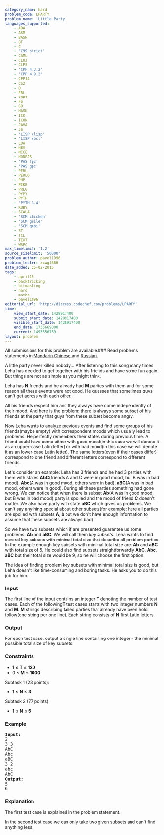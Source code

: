 ```yaml
---
category_name: hard
problem_code: LPARTY
problem_name: 'Little Party'
languages_supported:
    - ADA
    - ASM
    - BASH
    - BF
    - C
    - 'C99 strict'
    - CAML
    - CLOJ
    - CLPS
    - 'CPP 4.3.2'
    - 'CPP 4.9.2'
    - CPP14
    - CS2
    - D
    - ERL
    - FORT
    - FS
    - GO
    - HASK
    - ICK
    - ICON
    - JAVA
    - JS
    - 'LISP clisp'
    - 'LISP sbcl'
    - LUA
    - NEM
    - NICE
    - NODEJS
    - 'PAS fpc'
    - 'PAS gpc'
    - PERL
    - PERL6
    - PHP
    - PIKE
    - PRLG
    - PYPY
    - PYTH
    - 'PYTH 3.4'
    - RUBY
    - SCALA
    - 'SCM chicken'
    - 'SCM guile'
    - 'SCM qobi'
    - ST
    - TCL
    - TEXT
    - WSPC
max_timelimit: '1.2'
source_sizelimit: '50000'
problem_author: pavel1996
problem_tester: xcwgf666
date_added: 25-02-2015
tags:
    - april15
    - backtracking
    - bitmasking
    - hard
    - maths
    - pavel1996
editorial_url: 'http://discuss.codechef.com/problems/LPARTY'
time:
    view_start_date: 1428917400
    submit_start_date: 1428917400
    visible_start_date: 1428917400
    end_date: 1735669800
    current: 1493556759
layout: problem
---
```

All submissions for this problem are available.###  Read problems statements in [Mandarin Chinese ](http://www.codechef.com/download/translated/APRIL15/mandarin/LPARTY.pdf) and [Russian](http://www.codechef.com/download/translated/APRIL15/russian/LPARTY.pdf).

A little party never killed nobody... After listening to this song many times Leha has decided to get together with his friends and have some fun again. But things are not as simple as you might think.

 Leha has **N** friends and he already had **M** parties with them and for some reason all these events were not good. He guesses that sometimes guys can't get across with each other.

All his friends respect him and they always have come independently of their mood. And here is the problem: there is always some subset of his friends at the party that guys from these subset become angry.

Now Leha wants to analyze previous events and find some groups of his friends(maybe empty) with correspondent moods which usually lead to problems. He perfectly remembers their states during previous time. A friend could have come either with good mood(in this case we will denote it as an upper-case Latin letter) or with bad mood(in this case we will denote it as an lower-case Latin letter). The same letters(even if their cases differ) correspond to one friend and different letters correspond to different friends.

Let's consider an example: Leha has 3 friends and he had 3 parties with them with states **AbC**(friends A and C were in good mood, but B was in bad mood), **Abc**(A was in good mood, others were in bad), **aBC**(A was in bad mood, others were in good). During all these parties something had gone wrong. We can notice that when there is subset **Ab**(A was in good mood, but B was in bad mood) party is spoiled and the mood of friend **C** doesn't matter. We also have party with state **aBC** which gives us problems. We can't say anything special about other subsets(for example: here all parties are spoiled with subsets **A**, **b** but we don't have enough information to assume that these subsets are always bad)

So we have two subsets which if are presented guarantee us some problems: **Ab** and **aBC**. We will call them *key subsets*. Leha wants to find several key subsets with minimal total size that describe all problem parties. In the example enough key subsets with minimal total size are: **Ab** and **aBC** with total size of 5. He could also find subsets straightforwardly **AbC**, **Abc**, **aBC** but their total size would be 9, so he will choose the first option.

The idea of finding problem key subsets with minimal total size is good, but Leha doesn't like time-consuming and boring tasks. He asks you to do this job for him.

### Input

The first line of the input contains an integer **T** denoting the number of test cases. Each of the following**T** test cases starts with two integer numbers **N** and **M**. **M** strings describing failed parties that already have been hold follow(one string per one line). Each string consists of **N** first Latin letters.

### Output

For each test case, output a single line containing one integer - the minimal possible total size of key subsets.

### Constraints

- **1** ≤ **T** ≤ **120**
- 0 ≤ **M** ≤ **1000**

Subtask 1 (23 points):

- **1** ≤ **N** ≤ **3**

Subtask 2 (77 points)

- **1** ≤ **N** ≤ **5**

### Example

<pre><b>Input:</b>
2
3 3
AbC
Abc
aBC
3 2
abc
AbC
<b>Output:</b>
5
6
</pre>
### Explanation

The first test case is explained in the problem statement.

In the second test case we can only take two given subsets and can't find anything less.
